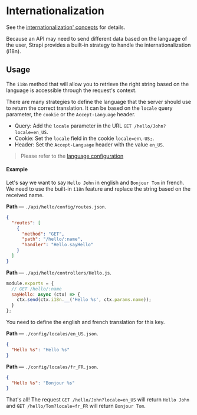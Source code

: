 # Internationalization

See the [internationalization' concepts](../concepts/concepts.md#internationalization) for details.

Because an API may need to send different data based on the language of the user, Strapi provides a built-in strategy to handle the internationalization (i18n).

## Usage

The `i18n` method that will allow you to retrieve the right string based on the language is accessible through the request's context.

There are many strategies to define the language that the server should use to return the correct translation. It can be based on the `locale` query parameter, the `cookie` or the `Accept-Language` header.

- Query: Add the `locale` parameter in the URL `GET /hello/John?locale=en_US`.
- Cookie: Set the `locale` field in the cookie `locale=en\-US;`.
- Header: Set the `Accept-Language` header with the value `en_US`.

> Please refer to the [language configuration](../configurations/configurations.md#language)

#### Example

Let's say we want to say `Hello John` in english and `Bonjour Tom` in french. We need to use the built-in `i18n` feature and replace the string based on the received name.

**Path —** `./api/hello/config/routes.json`.
```json
{
  "routes": [
    {
      "method": "GET",
      "path": "/hello/:name",
      "handler": "Hello.sayHello"
    }
  ]
}
```

**Path —** `./api/hello/controllers/Hello.js`.
```js
module.exports = {
  // GET /hello/:name
  sayHello: async (ctx) => {
    ctx.send(ctx.i18n.__('Hello %s', ctx.params.name));
  }
};
```

You need to define the english and french translation for this key.

**Path —** `./config/locales/en_US.json`.
```json
{
  "Hello %s": "Hello %s"
}
```

**Path —** `./config/locales/fr_FR.json`.
```json
{
  "Hello %s": "Bonjour %s"
}
```

That's all! The request `GET /hello/John?locale=en_US` will return `Hello John` and `GET /hello/Tom?locale=fr_FR` will return `Bonjour Tom`.
